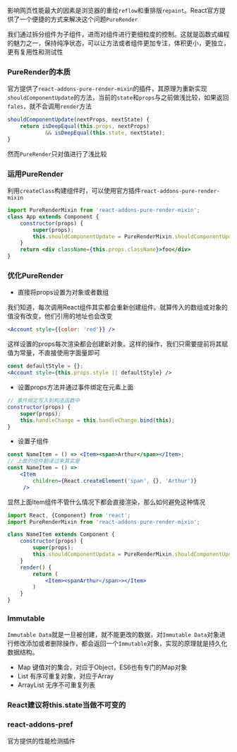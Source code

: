 影响网页性能最大的因素是浏览器的重绘`reflow`和重排版`repaint`。React官方提供了一个便捷的方式来解决这个问题`PureRender`

我们通过拆分组件为子组件，进而对组件进行更细粒度的控制。这就是函数式编程的魅力之一，保持纯净状态，可以让方法或者组件更加专注，体积更小，更独立，更有复用性和测试性

### PureRender的本质
官方提供了`react-addons-pure-render-mixin`的插件，其原理为重新实现`shouldComponentUpdate`的方法，当前的`state`和`props`与之前做浅比较，如果返回`fales`，就不会调用`render`方法

```js
shouldComponentUpdate(nextProps, nextState) {
    return isDeepEqual(this.props, nextProps)
            && isDeepEqual(this.state, nextState);   
}
```

然而`PureRender`只对值进行了浅比较

### 运用PureRender
利用`createClass`构建组件时，可以使用官方插件`react-addons-pure-render-mixin`

```jsx
import PureRenderMixin from 'react-addons-pure-render-mixin';
class App extends Component {
    constructor(props) {
        super(props);
        this.shouldComponentUpdate = PureRenderMixin.shouldComponentUpdate.bind(this);
    }
    return <div className={this.props.className}>foo</div>
}
```

### 优化PureRender

* 直接将props设置为对象或者数组

我们知道，每次调用React组件其实都会重新创建组件。就算传入的数组或对象的值没有改变，他们引用的地址也会改变

```jsx
<Account style={{color: 'red'}} />
```

这样设置的props每次渲染都会创建新对象。这样的操作，我们只需要提前将其赋值为常量，不直接使用字面量即可

```jsx
const defaultStyle = {};
<Account style={this.props.style || defaultStyle} />
```

* 设置props方法并通过事件绑定在元素上面

```js
// 事件绑定写入到构造函数中
constructor(props) {
    super(props);
    this.handleChange = this.handleChange.bind(this);
}
```

* 设置子组件

```jsx
const NameItem = () => <Item><span>Arthur</span></Item>;
// 上面的组件翻译过来其实是
const NameItem = () => 
    <Item 
        children={React.createElement('span', {}, 'Arthur')}
     />
```

显然上面Item组件不管什么情况下都会直接渲染，那么如何避免这种情况

```jsx
import React, {Component} from 'react';
import PureRenderMixin from 'react-addons-pure-render-mixin';

class NameItem extends Component {
    constructor(props) {
        super(props);
        this.shouldComponentUpdata = PureRenderMixin.shouldComponentUpdate.bind(this);
    }
    render() {
        return (
            <Item><spanArthur</span>></Item>
        )
    }
}
```

### Immutable
`Immutable Data`就是一旦被创建，就不能更改的数据，对`Immutable Data`对象进行修改添加或者删除操作，都会返回一个`Immutable`对象，实现的原理就是持久化数据结构。

* Map       键值对的集合，对应于Object，ES6也有专门的Map对象
* List      有序可重复对象，对应于Array
* ArrayList 无序不可重复列表

### React建议将this.state当做不可变的

### react-addons-pref
官方提供的性能检测插件




































